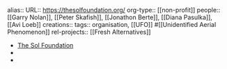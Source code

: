 alias::
URL:: https://thesolfoundation.org/
org-type:: [[non-profit]] 
people:: [[Garry Nolan]], [[Peter Skafish]], [[Jonathon Berte]], [[Diana Pasulka]], [[Avi Loeb]] 
creations:: 
tags:: organisation, [[UFO]] #[[Unidentified Aerial Phenomenon]] 
rel-projects:: [[Fresh Alternatives]] 

- [The Sol Foundation](https://thesolfoundation.org/)
-
-